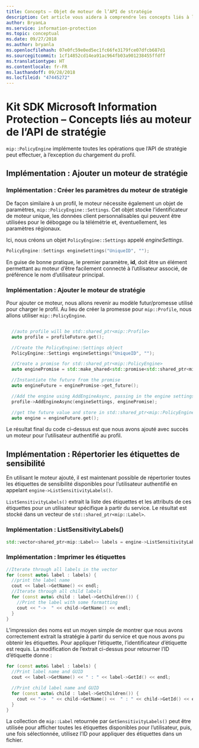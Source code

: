 ```yaml
---
title: Concepts – Objet de moteur de l’API de stratégie
description: Cet article vous aidera à comprendre les concepts liés à l’objet de moteur de stratégie, qui est créé pendant l’initialisation de l’application.
author: BryanLa
ms.service: information-protection
ms.topic: conceptual
ms.date: 09/27/2018
ms.author: bryanla
ms.openlocfilehash: 07e0fc59e0ed5ec1fc66fe3179fce07dfcb687d1
ms.sourcegitcommit: 1cf14852cd14ea91ac964fb03a901238455ffdff
ms.translationtype: HT
ms.contentlocale: fr-FR
ms.lasthandoff: 09/28/2018
ms.locfileid: "47445272"
---
```

# <a name="microsoft-information-protection-sdk---policy-api-engine-concepts"></a>Kit SDK Microsoft Information Protection – Concepts liés au moteur de l’API de stratégie

`mip::PolicyEngine` implémente toutes les opérations que l’API de stratégie peut effectuer, à l’exception du chargement du profil. 

## <a name="implementation-add-a-policy-engine"></a>Implémentation : Ajouter un moteur de stratégie

### <a name="implementation-create-policy-engine-settings"></a>Implémentation : Créer les paramètres du moteur de stratégie

De façon similaire à un profil, le moteur nécessite également un objet de paramètres, `mip::PolicyEngine::Settings`. Cet objet stocke l’identificateur de moteur unique, les données client personnalisables qui peuvent être utilisées pour le débogage ou la télémétrie et, éventuellement, les paramètres régionaux.

Ici, nous créons un objet `PolicyEngine::Settings` appelé *engineSettings*.

```cpp
PolicyEngine::Settings engineSettings("UniqueID", "");
```

En guise de bonne pratique, le premier paramètre, **id**, doit être un élément permettant au moteur d’être facilement connecté à l’utilisateur associé, de préférence le nom d’utilisateur principal.

### <a name="implementation-add-the-policy-engine"></a>Implémentation : Ajouter le moteur de stratégie

Pour ajouter ce moteur, nous allons revenir au modèle futur/promesse utilisé pour charger le profil. Au lieu de créer la promesse pour `mip::Profile`, nous allons utiliser `mip::PolicyEngine`.

```cpp

  //auto profile will be std::shared_ptr<mip::Profile>
  auto profile = profileFuture.get();

  //Create the PolicyEngine::Settings object
  PolicyEngine::Settings engineSettings("UniqueID", "");

  //Create a promise for std::shared_ptr<mip::PolicyEngine>
  auto enginePromise = std::make_shared<std::promise<std::shared_ptr<mip::PolicyEngine>>>();

  //Instantiate the future from the promise
  auto engineFuture = enginePromise->get_future();

  //Add the engine using AddEngineAsync, passing in the engine settings and the promise
  profile->AddEngineAsync(engineSettings, enginePromise);

  //get the future value and store in std::shared_ptr<mip::PolicyEngine>
  auto engine = engineFuture.get();
```

Le résultat final du code ci-dessus est que nous avons ajouté avec succès un moteur pour l’utilisateur authentifié au profil.

## <a name="implementation-list-sensitivity-labels"></a>Implémentation : Répertorier les étiquettes de sensibilité

En utilisant le moteur ajouté, il est maintenant possible de répertorier toutes les étiquettes de sensibilité disponibles pour l’utilisateur authentifié en appelant `engine->ListSensitivityLabels()`.

`ListSensitivityLabels()` extrait la liste des étiquettes et les attributs de ces étiquettes pour un utilisateur spécifique à partir du service. Le résultat est stocké dans un vecteur de `std::shared_ptr<mip::Label>`.

### <a name="implementation-listsensitivitylabels"></a>Implémentation : ListSensitivityLabels()

```cpp
std::vector<shared_ptr<mip::Label>> labels = engine->ListSensitivityLabels();
```

### <a name="implementation-print-the-labels"></a>Implémentation : Imprimer les étiquettes

```cpp
//Iterate through all labels in the vector
for (const auto& label : labels) {
  //print the label name
  cout << label->GetName() << endl;
  //Iterate through all child labels
  for (const auto& child : label->GetChildren()) {
    //Print the label with some formatting
    cout << "->  " << child->GetName() << endl;
  }
}
```

L’impression des noms est un moyen simple de montrer que nous avons correctement extrait la stratégie à partir du service et que nous avons pu obtenir les étiquettes. Pour appliquer l’étiquette, l’identificateur d’étiquette est requis. La modification de l’extrait ci-dessus pour retourner l’ID d’étiquette donne :

```cpp
for (const auto& label : labels) {
  //Print label name and GUID
  cout << label->GetName() << " : " << label->GetId() << endl;

  //Print child label name and GUID
  for (const auto& child : label->GetChildren()) {    
    cout << "->  " << child->GetName() <<  " : " << child->GetId() << endl;
  }
}
```

La collection de `mip::Label` retournée par `GetSensitivityLabels()` peut être utilisée pour afficher toutes les étiquettes disponibles pour l’utilisateur, puis, une fois sélectionnée, utilisez l’ID pour appliquer des étiquettes dans un fichier.

